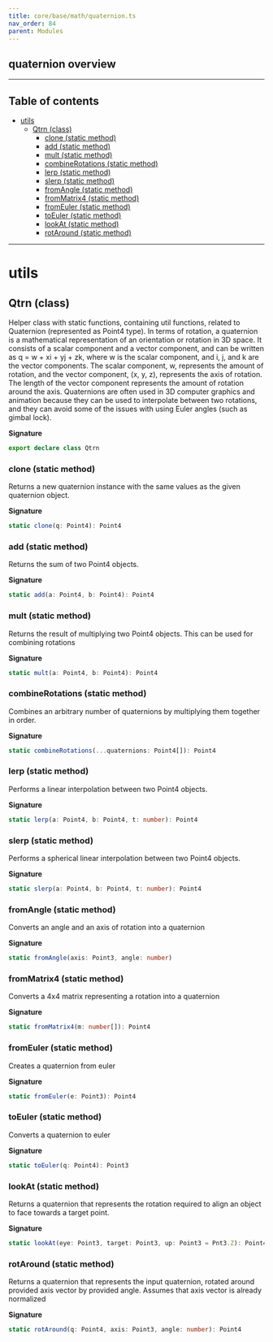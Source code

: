 ```yaml
---
title: core/base/math/quaternion.ts
nav_order: 84
parent: Modules
---
```


## quaternion overview

---

<h2 class="text-delta">Table of contents</h2>

- [utils](#utils)
  - [Qtrn (class)](#qtrn-class)
    - [clone (static method)](#clone-static-method)
    - [add (static method)](#add-static-method)
    - [mult (static method)](#mult-static-method)
    - [combineRotations (static method)](#combinerotations-static-method)
    - [lerp (static method)](#lerp-static-method)
    - [slerp (static method)](#slerp-static-method)
    - [fromAngle (static method)](#fromangle-static-method)
    - [fromMatrix4 (static method)](#frommatrix4-static-method)
    - [fromEuler (static method)](#fromeuler-static-method)
    - [toEuler (static method)](#toeuler-static-method)
    - [lookAt (static method)](#lookat-static-method)
    - [rotAround (static method)](#rotaround-static-method)

---

# utils

## Qtrn (class)

Helper class with static functions, containing util functions, related to Quaternion (represented as Point4 type).
In terms of rotation, a quaternion is a mathematical representation of an orientation or rotation in 3D space.
It consists of a scalar component and a vector component, and can be written as q = w + xi + yj + zk, where w is the
scalar component, and i, j, and k are the vector components. The scalar component, w, represents the amount of
rotation, and the vector component, (x, y, z), represents the axis of rotation. The length of the vector component
represents the amount of rotation around the axis. Quaternions are often used in 3D computer graphics and animation
because they can be used to interpolate between two rotations, and they can avoid some of the issues with using
Euler angles (such as gimbal lock).

**Signature**

```ts
export declare class Qtrn
```

### clone (static method)

Returns a new quaternion instance with the same values as the given quaternion object.

**Signature**

```ts
static clone(q: Point4): Point4
```

### add (static method)

Returns the sum of two Point4 objects.

**Signature**

```ts
static add(a: Point4, b: Point4): Point4
```

### mult (static method)

Returns the result of multiplying two Point4 objects. This can be used for combining rotations

**Signature**

```ts
static mult(a: Point4, b: Point4): Point4
```

### combineRotations (static method)

Combines an arbitrary number of quaternions by multiplying them together in order.

**Signature**

```ts
static combineRotations(...quaternions: Point4[]): Point4
```

### lerp (static method)

Performs a linear interpolation between two Point4 objects.

**Signature**

```ts
static lerp(a: Point4, b: Point4, t: number): Point4
```

### slerp (static method)

Performs a spherical linear interpolation between two Point4 objects.

**Signature**

```ts
static slerp(a: Point4, b: Point4, t: number): Point4
```

### fromAngle (static method)

Converts an angle and an axis of rotation into a quaternion

**Signature**

```ts
static fromAngle(axis: Point3, angle: number)
```

### fromMatrix4 (static method)

Converts a 4x4 matrix representing a rotation into a quaternion

**Signature**

```ts
static fromMatrix4(m: number[]): Point4
```

### fromEuler (static method)

Creates a quaternion from euler

**Signature**

```ts
static fromEuler(e: Point3): Point4
```

### toEuler (static method)

Converts a quaternion to euler

**Signature**

```ts
static toEuler(q: Point4): Point3
```

### lookAt (static method)

Returns a quaternion that represents the rotation required to align an object to face towards a target point.

**Signature**

```ts
static lookAt(eye: Point3, target: Point3, up: Point3 = Pnt3.Z): Point4
```

### rotAround (static method)

Returns a quaternion that represents the input quaternion, rotated around provided axis vector by provided angle.
Assumes that axis vector is already normalized

**Signature**

```ts
static rotAround(q: Point4, axis: Point3, angle: number): Point4
```
